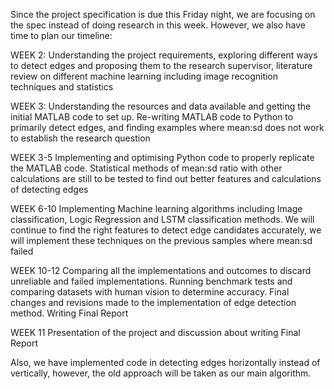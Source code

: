 Since the project specification is due this Friday night, we are focusing on the spec instead of doing research in this week. However, we also have time to plan our timeline:

WEEK 2:
Understanding the project requirements, exploring different ways to detect edges and proposing them to the research supervisor, literature review on different machine learning including image recognition techniques and statistics

WEEK 3:
Understanding the resources and data available and getting the initial MATLAB code to set up. Re-writing MATLAB code to Python to primarily detect edges, and finding examples where mean:sd does not work to establish the research question

WEEK 3-5
Implementing and optimising Python code to properly replicate the MATLAB code. Statistical methods of mean:sd ratio with other calculations are still to be tested to find out better features and calculations of detecting edges

WEEK 6-10
Implementing Machine learning algorithms including Image classification, Logic Regression and LSTM classification methods. We will continue to find the right features to detect edge candidates accurately, we will implement these techniques on the previous samples where mean:sd failed

WEEK 10-12
Comparing all the implementations and outcomes to discard unreliable and failed implementations. Running benchmark tests and comparing datasets with human vision to determine accuracy. Final changes and revisions made to the implementation of edge detection method. Writing Final Report

WEEK 11
Presentation of the project and discussion about writing Final Report


Also, we have implemented code in detecting edges horizontally instead of vertically, however, the old approach will be taken as our main algorithm.
